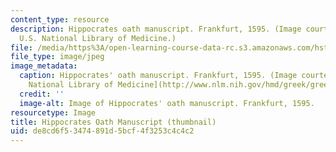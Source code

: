 ```yaml
---
content_type: resource
description: Hippocrates oath manuscript. Frankfurt, 1595. (Image courtesy of the
  U.S. National Library of Medicine.)
file: /media/https%3A/open-learning-course-data-rc.s3.amazonaws.com/hst-590-biomedical-engineering-seminar-series-topics-in-medical-ethics-and-responsible-conduct-in-research-fall-2005-spring-2006/de8cd6f53474891d5bcf4f3253c4c4c2_hst-590f05s06-th.jpg
file_type: image/jpeg
image_metadata:
  caption: Hippocrates' oath manuscript. Frankfurt, 1595. (Image courtesy of the [U.S.
    National Library of Medicine](http://www.nlm.nih.gov/hmd/greek/greek_oath.html).)
  credit: ''
  image-alt: Image of Hippocrates' oath manuscript. Frankfurt, 1595.
resourcetype: Image
title: Hippocrates Oath Manuscript (thumbnail)
uid: de8cd6f5-3474-891d-5bcf-4f3253c4c4c2
---
```

